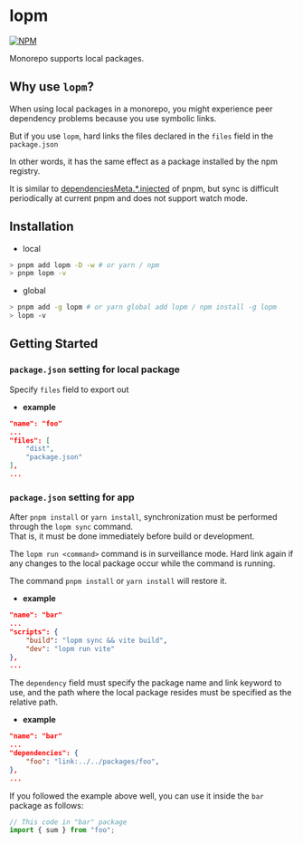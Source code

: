 # lopm

[![NPM](https://img.shields.io/npm/v/lopm)](https://www.npmjs.com/package/lopm)

Monorepo supports local packages.

## Why use `lopm`?

When using local packages in a monorepo, you might experience peer dependency problems because you use symbolic links.

But if you use `lopm`, hard links the files declared in the `files` field in the `package.json`

In other words, it has the same effect as a package installed by the npm registry.

It is similar to [dependenciesMeta.*.injected](https://pnpm.io/package_json#dependenciesmeta) of pnpm, but sync is difficult periodically at current pnpm and does not support watch mode.
## Installation

- local

```sh
> pnpm add lopm -D -w # or yarn / npm
> pnpm lopm -v
```

- global

```sh
> pnpm add -g lopm # or yarn global add lopm / npm install -g lopm
> lopm -v
```

## Getting Started

### `package.json` setting for local package

Specify `files` field to export out

- **example**

```json
"name": "foo"
...
"files": [
    "dist",
    "package.json"
],
...
```

### `package.json` setting for app

After `pnpm install` or `yarn install`, synchronization must be performed through the `lopm sync` command.  
That is, it must be done immediately before build or development.

The `lopm run <command>` command is in surveillance mode. Hard link again if any changes to the local package occur while the command is running.

The command `pnpm install` or `yarn install` will restore it.

- **example**
```json
"name": "bar"
...
"scripts": {
    "build": "lopm sync && vite build",
    "dev": "lopm run vite"
},
...
```

The `dependency` field must specify the package name and link keyword to use, and the path where the local package resides must be specified as the relative path.

- **example**

```json
"name": "bar"
...
"dependencies": {
    "foo": "link:../../packages/foo",
},
...
```

If you followed the example above well, you can use it inside the `bar` package as follows:

```js
// This code in "bar" package
import { sum } from "foo";
```
